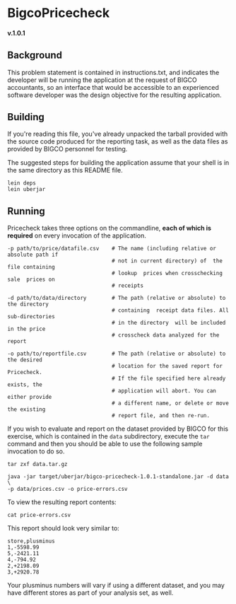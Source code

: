 # BigcoPricecheck
#### v.1.0.1

## Background
This problem statement is contained in instructions.txt, and indicates the developer will be running the application at the request of BIGCO accountants, so an interface that would be accessible to an experienced software developer was the design objective for the resulting application.

## Building
If you're reading this file, you've already unpacked the tarball provided with the source code produced for the reporting task, as well as the data files as provided by BIGCO personnel for testing.

The suggested steps for building the application assume that your shell is in the same directory as this README file.
```
lein deps
lein uberjar
```

## Running
Pricecheck takes three options on the commandline, **each of which is required** on every invocation of the application. 
```
-p path/to/price/datafile.csv    # The name (including relative or absolute path if 
                                 # not in current directory) of  the file containing 
                                 # lookup  prices when crosschecking sale  prices on 
                                 # receipts
                                 
-d path/to/data/directory        # The path (relative or absolute) to the directory 
                                 # containing  receipt data files. All sub-directories 
                                 # in the directory  will be included in the price
                                 # crosscheck data analyzed for the report

-o path/to/reportfile.csv        # The path (relative or absolute) to the desired 
                                 # location for the saved report for Pricecheck.
                                 # If the file specified here already exists, the 
                                 # application will abort. You can either provide 
                                 # a different name, or delete or move the existing
                                 # report file, and then re-run.

```

If you wish to evaluate and report on the dataset provided by BIGCO for this exercise, which is contained in the `data` subdirectory, execute the `tar` command and then you should be able to use the following sample invocation to do so.

```
tar zxf data.tar.gz

java -jar target/uberjar/bigco-pricecheck-1.0.1-standalone.jar -d data \
-p data/prices.csv -o price-errors.csv
```

To view the resulting report contents:
```
cat price-errors.csv
```
This report should look very similar to:
```
store,plusminus
1,-5598.99
5,-2421.11
4,-794.92
2,+2198.09
3,+2920.78
```
Your plusminus numbers will vary if using a different dataset, and you may have different stores as part of your analysis set, as well.
